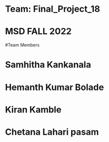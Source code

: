 # Team: Final_Project_18
# MSD FALL 2022

#Team Members
# Samhitha Kankanala
# Hemanth Kumar Bolade
# Kiran Kamble
# Chetana Lahari pasam
